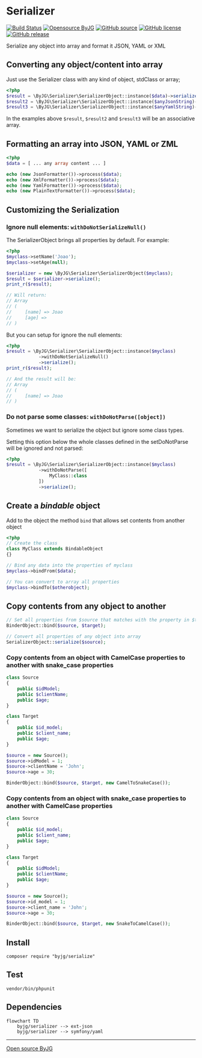 # Serializer

[![Build Status](https://github.com/byjg/serializer/actions/workflows/phpunit.yml/badge.svg?branch=master)](https://github.com/byjg/serializer/actions/workflows/phpunit.yml)
[![Opensource ByJG](https://img.shields.io/badge/opensource-byjg-success.svg)](http://opensource.byjg.com)
[![GitHub source](https://img.shields.io/badge/Github-source-informational?logo=github)](https://github.com/byjg/serializer/)
[![GitHub license](https://img.shields.io/github/license/byjg/serializer.svg)](https://opensource.byjg.com/opensource/licensing.html)
[![GitHub release](https://img.shields.io/github/release/byjg/serializer.svg)](https://github.com/byjg/serializer/releases/)

Serialize any object into array and format it JSON, YAML or XML

## Converting any object/content into array

Just use the Serializer class with any kind of object, stdClass or array;

```php
<?php
$result = \ByJG\Serializer\SerializerObject::instance($data)->serialize();
$result2 = \ByJG\Serializer\SerializerObject::instance($anyJsonString)->fromJson()->serialize();
$result3 = \ByJG\Serializer\SerializerObject::instance($anyYamlString)->fromYaml()->serialize();
```

In the examples above `$result`, `$result2` and `$result3` will be an associative array.

## Formatting an array into JSON, YAML or ZML

```php
<?php
$data = [ ... any array content ... ]

echo (new JsonFormatter())->process($data);
echo (new XmlFormatter())->process($data);
echo (new YamlFormatter())->process($data);
echo (new PlainTextFormatter())->process($data);
```

## Customizing the Serialization

### Ignore null elements: `withDoNotSerializeNull()`

The SerializerObject brings all properties by default. For example:

```php
<?php
$myclass->setName('Joao');
$myclass->setAge(null);

$serializer = new \ByJG\Serializer\SerializerObject($myclass);
$result = $serializer->serialize();
print_r($result);

// Will return:
// Array
// (
//     [name] => Joao
//     [age] => 
// )
```

But you can setup for ignore the null elements:

```php
<?php
$result = \ByJG\Serializer\SerializerObject::instance($myclass)
            ->withDoNotSerializeNull()
            ->serialize();
print_r($result);

// And the result will be:
// Array
// (
//     [name] => Joao
// )

```

### Do not parse some classes: `withDoNotParse([object])`

Sometimes we want to serialize the object but ignore some class types.

Setting this option below the whole classes defined in the setDoNotParse will be ignored and not parsed:

```php
<?php
$result = \ByJG\Serializer\SerializerObject::instance($myclass)
            ->withDoNotParse([
                MyClass::class
            ])
            ->serialize();
```

## Create a *bindable* object

Add to the object the method `bind` that allows set contents from another object

```php
<?php
// Create the class
class MyClass extends BindableObject
{}

// Bind any data into the properties of myclass
$myclass->bindFrom($data);

// You can convert to array all properties
$myclass->bindTo($otherobject);
```

## Copy contents from any object to another

```php
// Set all properties from $source that matches with the property in $target
BinderObject::bind($source, $target);

// Convert all properties of any object into array
SerializerObject::serialize($source);
```

### Copy contents from an object with CamelCase properties to another with snake_case properties

```php
class Source
{
    public $idModel;
    public $clientName;
    public $age;
}

class Target
{
    public $id_model;
    public $client_name;
    public $age;
}

$source = new Source();
$source->idModel = 1;
$source->clientName = 'John';
$source->age = 30;

BinderObject::bind($source, $target, new CamelToSnakeCase());
```

### Copy contents from an object with snake_case properties to another with CamelCase properties

```php
class Source
{
    public $id_model;
    public $client_name;
    public $age;
}

class Target
{
    public $idModel;
    public $clientName;
    public $age;
}

$source = new Source();
$source->id_model = 1;
$source->client_name = 'John';
$source->age = 30;

BinderObject::bind($source, $target, new SnakeToCamelCase());
```


## Install

```
composer require "byjg/serialize"
```

## Test

```
vendor/bin/phpunit
```

## Dependencies

```mermaid
flowchart TD
    byjg/serializer --> ext-json
    byjg/serializer --> symfony/yaml
```

----
[Open source ByJG](http://opensource.byjg.com)
